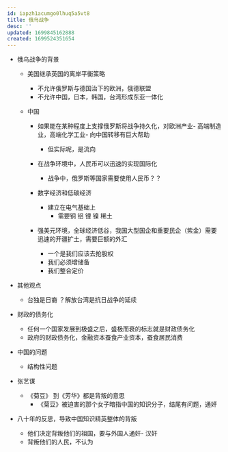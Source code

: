 ```yaml
---
id: iapzh1acumgo0lhuq5a5vt8
title: 俄乌战争
desc: ''
updated: 1699845162888
created: 1699524351654
---
```



- 俄乌战争的背景
    - 美国继承英国的离岸平衡策略
        - 不允许俄罗斯与德国治下的欧洲，俄德联盟
        - 不允许中国，日本，韩国，台湾形成东亚一体化
    
    - 中国
        - 如果能在某种程度上支撑俄罗斯将战争持久化，对欧洲产业- 高端制造业，高端化学工业- 向中国转移有巨大帮助
            - 但实际呢，是流向
        - 在战争环境中，人民币可以迅速的实现国际化
            - 战争中，俄罗斯等国家需要使用人民币？？
        - 数字经济和低碳经济
            - 建立在电气基础上
                - 需要铜 铝 锂 镍 稀土
                
        - 强美元环境，全球经济低谷，我国大型国企和重要民企（紫金）需要迅速的开疆扩土，需要巨额的外汇
            - 一个是我们应该去抢股权
            - 我们必须增储备
            - 我们整合定价


- 其他观点
    - 台独是日裔 ？解放台湾是抗日战争的延续    



- 财政的债务化
    - 任何一个国家发展到极盛之后，盛极而衰的标志就是财政债务化
    - 政府的财政债务化，金融资本蚕食产业资本，蚕食居民消费
    

- 中国的问题
    - 结构性问题


- 张艺谋
    - 《菊豆》 到《芳华》都是背叛的意思
        - 《菊豆》被迫害的那个女子暗指中国的知识分子，结尾有问题，通奸
    
- 八十年的反思，导致中国知识精英整体的背叛
    - 他们决定背叛他们的祖国，要与外国人通奸- 汉奸
    - 背叛他们的人民，不认为
